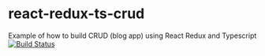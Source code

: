 # react-redux-ts-crud
Example of how to build CRUD (blog app) using React Redux and Typescript
[![Build Status](https://dev.azure.com/imranshekh302/Inventory/_apis/build/status/imran302.HackerRank?branchName=master)](https://dev.azure.com/imranshekh302/Inventory/_build/latest?definitionId=1&branchName=master)
